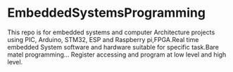 # EmbeddedSystemsProgramming
This repo is for embedded systems and computer Architecture projects using PIC, Arduino, STM32, ESP and Raspberry pi,FPGA.Real time embedded System software and hardware suitable for specific task.Bare matel programming...
Register accessing and program at low level and high level.
